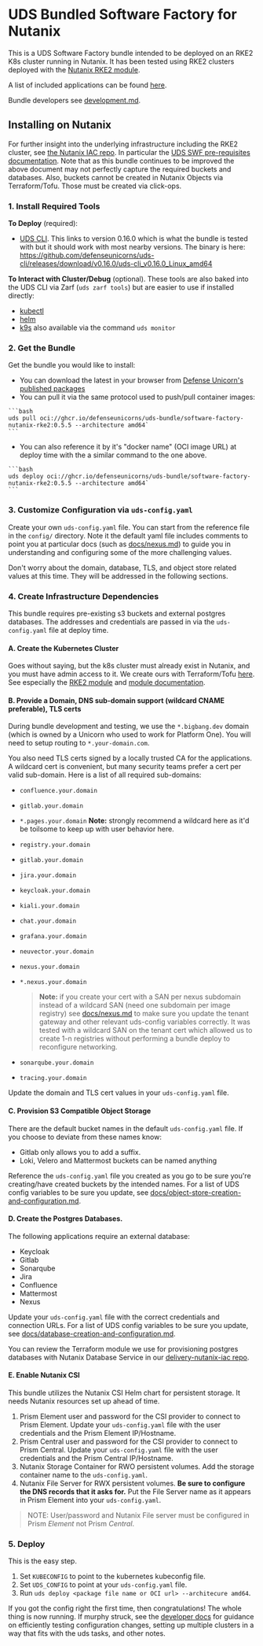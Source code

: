 # UDS Bundled Software Factory for Nutanix

This is a UDS Software Factory bundle intended to be deployed on an RKE2 K8s cluster running in Nutanix. It has been tested using RKE2 clusters deployed with the [Nutanix RKE2 module](https://github.com/defenseunicorns/delivery-nutanix-iac/tree/main/modules/rke2).

A list of included applications can be found [here](docs/packages-and-dependencies.md).

Bundle developers see [development.md](docs/development.md).

## Installing on Nutanix

For further insight into the underlying infrastructure including the RKE2 cluster, see [the Nutanix IAC repo](https://github.com/defenseunicorns/delivery-nutanix-iac/tree/main). In particular the [UDS SWF pre-requisites documentation](https://github.com/defenseunicorns/delivery-nutanix-iac/blob/main/docs/uds-swf-prereqs.md). Note that as this bundle continues to be improved the above document may not perfectly capture the required buckets and databases. Also, buckets cannot be created in Nutanix Objects via Terraform/Tofu. Those must be created via click-ops.

### 1. Install Required Tools

**To Deploy** (required):
- [UDS CLI](https://github.com/defenseunicorns/uds-cli/tree/v0.16.0). This links to version 0.16.0 which is what the bundle is tested with but it should work with most nearby versions. The binary is here: <https://github.com/defenseunicorns/uds-cli/releases/download/v0.16.0/uds-cli_v0.16.0_Linux_amd64>


**To Interact with Cluster/Debug** (optional). These tools are also baked into the UDS CLI via Zarf (`uds zarf tools`) but are easier to use if installed directly:

- [kubectl](https://kubernetes.io/docs/tasks/tools/#kubectl)
- [helm](https://helm.sh/docs/intro/install/)
- [k9s](https://k9scli.io/topics/install/) also available via the command `uds monitor`

### 2. Get the Bundle

Get the bundle you would like to install:
  - You can download the latest in your browser from [Defense Unicorn's published packages](https://github.com/orgs/defenseunicorns/packages?repo_name=uds-bundle-software-factory-nutanix)
  - You can pull it via the same protocol used to push/pull container images:
<!--x-release-please-start-version-->
    ```bash
    uds pull oci://ghcr.io/defenseunicorns/uds-bundle/software-factory-nutanix-rke2:0.5.5 --architecture amd64`
    ```
<!--x-release-please-end-->
  - You can also reference it by it's "docker name" (OCI image URL) at deploy time with the a similar command to the one above.
<!--x-release-please-start-version-->
    ```bash
    uds deploy oci://ghcr.io/defenseunicorns/uds-bundle/software-factory-nutanix-rke2:0.5.5 --architecture amd64`
    ```
<!--x-release-please-end-->

### 3. Customize Configuration via `uds-config.yaml`

Create your own `uds-config.yaml` file. You can start from the reference file in the `config/` directory. Note it the default yaml file includes comments to point you at particular docs (such as [docs/nexus.md](docs/nexus.md)) to guide you in understanding and configuring some of the more challenging values.

Don't worry about the domain, database, TLS, and object store related values at this time. They will be addressed in the following sections.

### 4. Create Infrastructure Dependencies

This bundle requires pre-existing s3 buckets and external postgres databases. The addresses and credentials are passed in via the `uds-config.yaml` file at deploy time.

#### A. Create the Kubernetes Cluster

Goes without saying, but the k8s cluster must already exist in Nutanix, and you must have admin access to it. We create ours with Terraform/Tofu [here](https://github.com/defenseunicorns/delivery-nutanix-iac/tree/main). See especially the [RKE2 module](https://github.com/defenseunicorns/delivery-nutanix-iac/tree/main/modules/rke2) and [module documentation](https://github.com/defenseunicorns/delivery-nutanix-iac/blob/main/docs/rke2-module.md).

#### B. Provide a Domain, DNS sub-domain support (wildcard CNAME preferable), TLS certs

During bundle development and testing, we use the `*.bigbang.dev` domain (which is owned by a Unicorn who used to work for Platform One). You will need to setup routing to `*.your-domain.com`.

You also need TLS certs signed by a locally trusted CA for the applications. A wildcard cert is convenient, but many security teams prefer a cert per valid sub-domain. Here is a list of all required sub-domains:

  - `confluence.your.domain`
  - `gitlab.your.domain`
  - `*.pages.your.domain` **Note:** strongly recommend a wildcard here as it'd be toilsome to keep up with user behavior here.
  - `registry.your.domain`
  - `gitlab.your.domain`
  - `jira.your.domain`
  - `keycloak.your.domain`
  - `kiali.your.domain`
  - `chat.your.domain`
  - `grafana.your.domain`
  - `neuvector.your.domain`
  - `nexus.your.domain`
  - `*.nexus.your.domain`

    > **Note:** if you create your cert with a SAN per nexus subdomain instead of a wildcard SAN (need one subdomain per image registry) see [docs/nexus.md](docs/nexus.md) to make sure you update the tenant gateway and other relevant uds-config variables correctly. It was tested with a wildcard SAN on the tenant cert which allowed us to create 1-n registries without performing a bundle deploy to reconfigure networking.

  - `sonarqube.your.domain`
  - `tracing.your.domain`

Update the domain and TLS cert values in your `uds-config.yaml` file.

#### C. Provision S3 Compatible Object Storage

There are the default bucket names in the default `uds-config.yaml` file. If you choose to deviate from these names know:
- Gitlab only allows you to add a suffix.
- Loki, Velero and Mattermost buckets can be named anything

Reference the `uds-config.yaml` file you created as you go to be sure you're creating/have created buckets by the intended names. For a list of UDS config variables to be sure you update, see [docs/object-store-creation-and-configuration.md](docs/object-store-creation-and-configuration.md).

#### D. Create the Postgres Databases.

The following applications require an external database:
- Keycloak
- Gitlab
- Sonarqube
- Jira
- Confluence
- Mattermost
- Nexus

Update your `uds-config.yaml` file with the correct credentials and connection URLs. For a list of UDS config variables to be sure you update, see [docs/database-creation-and-configuration.md](docs/database-creation-and-configuration.md).

You can review the Terraform module we use for provisioning postgres databases with Nutanix Database Service in our [delivery-nutanix-iac repo](https://github.com/defenseunicorns/delivery-nutanix-iac/tree/main/modules/ndb-pg-db).

#### E. Enable Nutanix CSI

This bundle utilizes the Nutanix CSI Helm chart for persistent storage. It needs Nutanix resources set up ahead of time.

1. Prism Element user and password for the CSI provider to connect to Prism Element. Update your `uds-config.yaml` file with the user credentials and the Prism Element IP/Hostname.
2. Prism Central user and password for the CSI provider to connect to Prism Central. Update your `uds-config.yaml` file with the user credentials and the Prism Central IP/Hostname.
3. Nutanix Storage Container for RWO persistent volumes. Add the storage container name to the `uds-config.yaml`.
4. Nutanix File Server for RWX persistent volumes. **Be sure to configure the DNS records that it asks for.** Put the File Server name as it appears in Prism Element into your `uds-config.yaml`.

> NOTE: User/password and Nutanix File server must be configured in Prism _Element_ not Prism _Central_.

### 5. Deploy

This is the easy step.

1. Set `KUBECONFIG` to point to the kubernetes kubeconfig file.
2. Set `UDS_CONFIG` to point at your `uds-config.yaml` file.
3. Run `uds deploy <package file name or OCI url> --architecure amd64`.

If you got the config right the first time, then congratulations! The whole thing is now running. If murphy struck, see the [developer docs](docs/development.md) for guidance on efficiently testing configuration changes, setting up multiple clusters in a way that fits with the uds tasks, and other notes.
